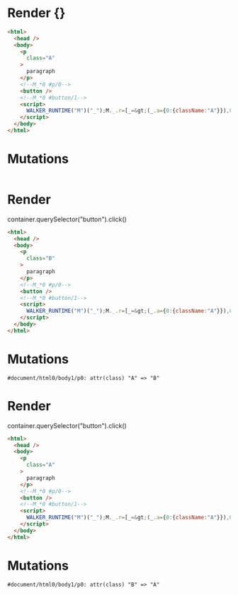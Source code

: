 # Render {}
```html
<html>
  <head />
  <body>
    <p
      class="A"
    >
      paragraph
    </p>
    <!--M_*0 #p/0-->
    <button />
    <!--M_*0 #button/1-->
    <script>
      WALKER_RUNTIME("M")("_");M._.r=[_=&gt;(_.a={0:{className:"A"}}),0,"packages/translator-tags/src/__tests__/fixtures/dynamic-tag-attr-signal/template.marko_0_className",0];M._.w()
    </script>
  </body>
</html>
```

# Mutations
```

```


# Render 
container.querySelector("button").click()

```html
<html>
  <head />
  <body>
    <p
      class="B"
    >
      paragraph
    </p>
    <!--M_*0 #p/0-->
    <button />
    <!--M_*0 #button/1-->
    <script>
      WALKER_RUNTIME("M")("_");M._.r=[_=&gt;(_.a={0:{className:"A"}}),0,"packages/translator-tags/src/__tests__/fixtures/dynamic-tag-attr-signal/template.marko_0_className",0];M._.w()
    </script>
  </body>
</html>
```

# Mutations
```
#document/html0/body1/p0: attr(class) "A" => "B"
```


# Render 
container.querySelector("button").click()

```html
<html>
  <head />
  <body>
    <p
      class="A"
    >
      paragraph
    </p>
    <!--M_*0 #p/0-->
    <button />
    <!--M_*0 #button/1-->
    <script>
      WALKER_RUNTIME("M")("_");M._.r=[_=&gt;(_.a={0:{className:"A"}}),0,"packages/translator-tags/src/__tests__/fixtures/dynamic-tag-attr-signal/template.marko_0_className",0];M._.w()
    </script>
  </body>
</html>
```

# Mutations
```
#document/html0/body1/p0: attr(class) "B" => "A"
```